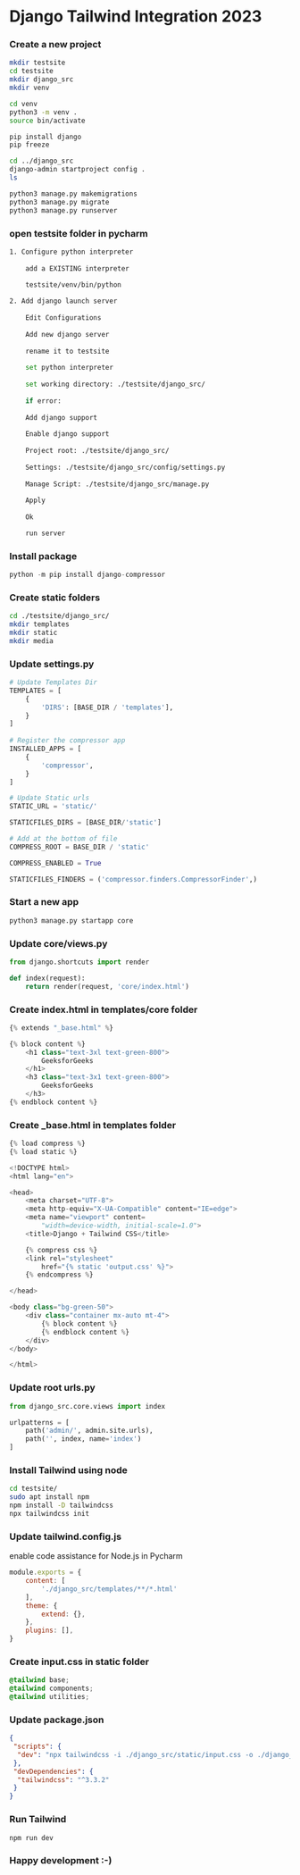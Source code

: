 # Django Tailwind Integration 2023

### Create a new project

```bash
mkdir testsite
cd testsite
mkdir django_src
mkdir venv

cd venv
python3 -m venv .
source bin/activate

pip install django
pip freeze

cd ../django_src
django-admin startproject config .
ls

python3 manage.py makemigrations
python3 manage.py migrate
python3 manage.py runserver
```

### open testsite folder in pycharm

```bash
1. Configure python interpreter
	
	add a EXISTING interpreter 
	
	testsite/venv/bin/python

2. Add django launch server
		
	Edit Configurations
	
	Add new django server
	
	rename it to testsite
	
	set python interpreter
	
	set working directory: ./testsite/django_src/
	
	if error:
	
	Add django support
	
	Enable django support 
	
	Project root: ./testsite/django_src/
	
	Settings: ./testsite/django_src/config/settings.py
	
	Manage Script: ./testsite/django_src/manage.py
	
	Apply
	
	Ok

	run server
```

### Install package

``` python
python -m pip install django-compressor
```
	

### Create static folders	

```bash
cd ./testsite/django_src/
mkdir templates
mkdir static
mkdir media
```

### Update settings.py

```python
# Update Templates Dir
TEMPLATES = [ 
	{
		'DIRS': [BASE_DIR / 'templates'],
	}
]
	
# Register the compressor app
INSTALLED_APPS = [
	{
		'compressor',
	}
]

# Update Static urls
STATIC_URL = 'static/'

STATICFILES_DIRS = [BASE_DIR/'static']

# Add at the bottom of file
COMPRESS_ROOT = BASE_DIR / 'static'

COMPRESS_ENABLED = True

STATICFILES_FINDERS = ('compressor.finders.CompressorFinder',)

```

### Start a new app

```python
python3 manage.py startapp core
```

### Update core/views.py

```python
from django.shortcuts import render 

def index(request): 
	return render(request, 'core/index.html')
```

### Create index.html in templates/core folder

```python
{% extends "_base.html" %} 

{% block content %} 
	<h1 class="text-3xl text-green-800"> 
		GeeksforGeeks 
	</h1> 
	<h3 class="text-3x1 text-green-800"> 
		GeeksforGeeks 
	</h3> 
{% endblock content %}
```

### Create _base.html in templates folder

```python
{% load compress %} 
{% load static %} 

<!DOCTYPE html> 
<html lang="en"> 

<head> 
	<meta charset="UTF-8"> 
	<meta http-equiv="X-UA-Compatible" content="IE=edge"> 
	<meta name="viewport" content= 
		"width=device-width, initial-scale=1.0"> 
	<title>Django + Tailwind CSS</title> 

	{% compress css %} 
	<link rel="stylesheet"
		href="{% static 'output.css' %}"> 
	{% endcompress %} 

</head> 

<body class="bg-green-50"> 
	<div class="container mx-auto mt-4"> 
		{% block content %} 
		{% endblock content %} 
	</div> 
</body> 

</html>
```


### Update root urls.py

```python
from django_src.core.views import index 

urlpatterns = [ 
	path('admin/', admin.site.urls), 
	path('', index, name='index') 
]
```

### Install Tailwind using node

```bash
cd testsite/
sudo apt install npm
npm install -D tailwindcss
npx tailwindcss init
```

### Update tailwind.config.js

enable code assistance for Node.js in Pycharm

```javascript
module.exports = { 
	content: [ 
		'./django_src/templates/**/*.html'
	], 
	theme: { 
		extend: {}, 
	}, 
	plugins: [], 
}
```


### Create input.css in static folder

```css
@tailwind base; 
@tailwind components; 
@tailwind utilities;
```

### Update package.json

```json
{
 "scripts": {
  "dev": "npx tailwindcss -i ./django_src/static/input.css -o ./django_src/static/output.css --watch"
 },
 "devDependencies": {
  "tailwindcss": "^3.3.2"
 }
}
```

### Run Tailwind

```bash
npm run dev
```

### Happy development :-)

